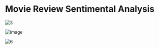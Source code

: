 # Movie Review Sentimental Analysis

![3](https://github.com/user-attachments/assets/3662419f-00e2-4fae-83da-0be8b4ea9ad8)

![image](https://github.com/user-attachments/assets/e6a95188-1dfb-4162-9449-c58eb5929278)

![6](https://github.com/user-attachments/assets/b8f8163c-3690-4608-ac21-69bc0628227e)

